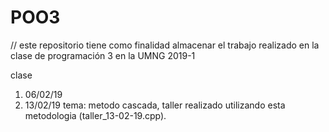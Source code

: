 # POO3
// este repositorio tiene como finalidad almacenar el trabajo realizado en la clase de programación 3 en la UMNG 2019-1

clase

1. 06/02/19
2. 13/02/19
    tema: metodo cascada, taller realizado utilizando esta metodologia (taller_13-02-19.cpp).
